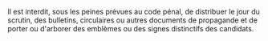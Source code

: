 Il est interdit, sous les peines prévues au code pénal, de distribuer le jour du scrutin, des bulletins, circulaires ou autres documents de propagande et de porter ou d'arborer des emblèmes ou des signes distinctifs des candidats.